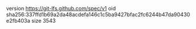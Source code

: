 version https://git-lfs.github.com/spec/v1
oid sha256:337ffd1b69a2da48acdefa146c1c5ba9427bfac2fc6244b47da90430e2fb403a
size 3543

